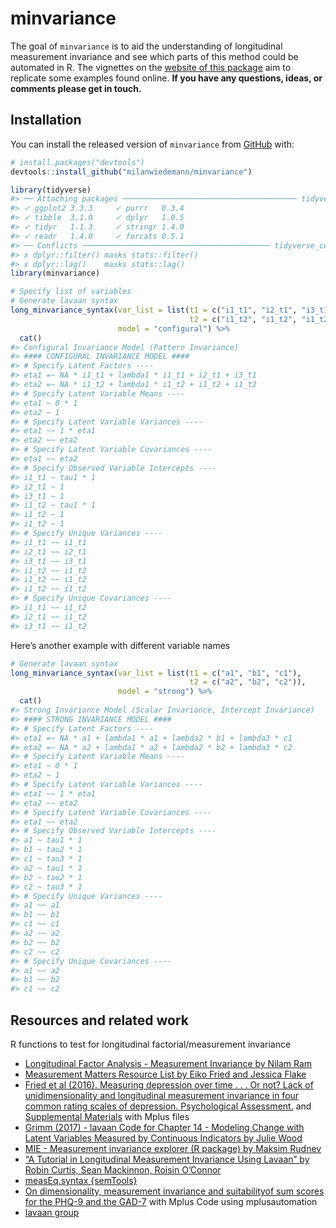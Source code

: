 
<!-- README.md is generated from README.Rmd. Please edit that file -->

# minvariance

<!-- badges: start -->
<!-- badges: end -->

The goal of `minvariance` is to aid the understanding of longitudinal
measurement invariance and see which parts of this method could be
automated in R. The vignettes on the [website of this
package](https://milanwiedemann.github.io/minvariance/) aim to replicate
some examples found online. **If you have any questions, ideas, or
comments please get in touch.**

## Installation

You can install the released version of `minvariance` from
[GitHub](https://github.com/) with:

``` r
# install.packages("devtools")
devtools::install_github("milanwiedemann/minvariance")
```

``` r
library(tidyverse)
#> ── Attaching packages ─────────────────────────────────────── tidyverse 1.3.0 ──
#> ✓ ggplot2 3.3.3     ✓ purrr   0.3.4
#> ✓ tibble  3.1.0     ✓ dplyr   1.0.5
#> ✓ tidyr   1.1.3     ✓ stringr 1.4.0
#> ✓ readr   1.4.0     ✓ forcats 0.5.1
#> ── Conflicts ────────────────────────────────────────── tidyverse_conflicts() ──
#> x dplyr::filter() masks stats::filter()
#> x dplyr::lag()    masks stats::lag()
library(minvariance)

# Specify list of variables 
# Generate lavaan syntax
long_minvariance_syntax(var_list = list(t1 = c("i1_t1", "i2_t1", "i3_t1"), 
                                        t2 = c("i1_t2", "i1_t2", "i1_t2")), 
                        model = "configural") %>% 
  cat()
#> Configural Invariance Model (Pattern Invariance)
#> #### CONFIGURAL INVARIANCE MODEL ####
#> # Specify Latent Factors ----
#> eta1 =~ NA * i1_t1 + lambda1 * i1_t1 + i2_t1 + i3_t1
#> eta2 =~ NA * i1_t2 + lambda1 * i1_t2 + i1_t2 + i1_t2
#> # Specify Latent Variable Means ----
#> eta1 ~ 0 * 1 
#> eta2 ~ 1 
#> # Specify Latent Variable Variances ----
#> eta1 ~~ 1 * eta1
#> eta2 ~~ eta2
#> # Specify Latent Variable Covariances ----
#> eta1 ~~ eta2
#> # Specify Observed Variable Intercepts ----
#> i1_t1 ~ tau1 * 1 
#> i2_t1 ~ 1 
#> i3_t1 ~ 1 
#> i1_t2 ~ tau1 * 1 
#> i1_t2 ~ 1 
#> i1_t2 ~ 1 
#> # Specify Unique Variances ----
#> i1_t1 ~~ i1_t1 
#> i2_t1 ~~ i2_t1 
#> i3_t1 ~~ i3_t1 
#> i1_t2 ~~ i1_t2 
#> i1_t2 ~~ i1_t2 
#> i1_t2 ~~ i1_t2 
#> # Specify Unique Covariances ----
#> i1_t1 ~~ i1_t2
#> i2_t1 ~~ i1_t2
#> i3_t1 ~~ i1_t2
```

Here’s another example with different variable names

``` r
# Generate lavaan syntax
long_minvariance_syntax(var_list = list(t1 = c("a1", "b1", "c1"), 
                                        t2 = c("a2", "b2", "c2")), 
                        model = "strong") %>% 
  cat()
#> Strong Invariance Model (Scalar Invariance, Intercept Invariance)
#> #### STRONG INVARIANCE MODEL ####
#> # Specify Latent Factors ----
#> eta1 =~ NA * a1 + lambda1 * a1 + lambda2 * b1 + lambda3 * c1
#> eta2 =~ NA * a2 + lambda1 * a2 + lambda2 * b2 + lambda3 * c2
#> # Specify Latent Variable Means ----
#> eta1 ~ 0 * 1 
#> eta2 ~ 1 
#> # Specify Latent Variable Variances ----
#> eta1 ~~ 1 * eta1
#> eta2 ~~ eta2
#> # Specify Latent Variable Covariances ----
#> eta1 ~~ eta2
#> # Specify Observed Variable Intercepts ----
#> a1 ~ tau1 * 1 
#> b1 ~ tau2 * 1 
#> c1 ~ tau3 * 1 
#> a2 ~ tau1 * 1 
#> b2 ~ tau2 * 1 
#> c2 ~ tau3 * 1 
#> # Specify Unique Variances ----
#> a1 ~~ a1 
#> b1 ~~ b1 
#> c1 ~~ c1 
#> a2 ~~ a2 
#> b2 ~~ b2 
#> c2 ~~ c2 
#> # Specify Unique Covariances ----
#> a1 ~~ a2
#> b1 ~~ b2
#> c1 ~~ c2
```

## Resources and related work

R functions to test for longitudinal factorial/measurement invariance

-   [Longitudinal Factor Analysis - Measurement Invariance by Nilam
    Ram](https://quantdev.ssri.psu.edu/tutorials/intro-basics-longitudinal-measurement-invariance)
-   [Measurement Matters Resource List by Eiko Fried and Jessica
    Flake](https://docs.google.com/document/d/11jyoXtO0m2lUywpC04KjLvI5QcBUY4YtwEvw6cg2cMs)
-   [Fried et al (2016). Measuring depression over time . . . Or not?
    Lack of unidimensionality and longitudinal measurement invariance in
    four common rating scales of depression. Psychological
    Assessment.](https://doi.org/10.1037/pas0000275) and [Supplemental
    Materials](http://supp.apa.org/psycarticles/supplemental/pas0000275/supplementary_materials.zip)
    with Mplus files
-   [Grimm (2017) - lavaan Code for Chapter 14 - Modeling Change with
    Latent Variables Measured by Continuous Indicators by Julie
    Wood](https://quantdev.ssri.psu.edu/tutorials/growth-modeling-chapter-14-modeling-change-latent-variables-measured-continuous-indicators)
-   [MIE - Measurement invariance explorer (R package) by Maksim
    Rudnev](https://github.com/MaksimRudnev/MIE.package)
-   [“A Tutorial in Longitudinal Measurement Invariance Using Lavaan” by
    Robin Curtis, Sean Mackinnon, Roisin
    O’Connor](https://psyarxiv.com/tkzrb/)
-   [measEq.syntax
    {semTools}](https://www.rdocumentation.org/packages/semTools/versions/0.5-2/topics/measEq.syntax)
-   [On dimensionality, measurement invariance and suitabilityof sum
    scores for the PHQ-9 and the GAD-7](https://osf.io/arufy/) with
    Mplus Code using mplusautomation
-   [lavaan
    group](https://groups.google.com/forum/#!topic/lavaan/nfdatPgLLhc)
